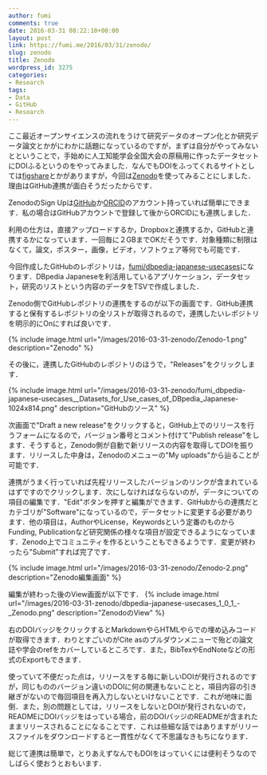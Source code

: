 ```yaml
---
author: fumi
comments: true
date: 2016-03-31 08:22:10+00:00
layout: post
link: https://fumi.me/2016/03/31/zenodo/
slug: zenodo
title: Zenodo
wordpress_id: 3275
categories:
- Research
tags:
- Data
- GitHub
- Research
---
```


ここ最近オープンサイエンスの流れをうけて研究データのオープン化とか研究データ論文とかがにわかに話題になっているのですが，まずは自分がやってみないとということで，手始めに人工知能学会全国大会の原稿用に作ったデータセットにDOIふるというのをやってみました．なんでもDOIをふってくれるサイトとしては[figshare](https://figshare.com)とかがありますが，今回は[Zenodo](http://zenodo.org)を使ってみることにしました．理由はGitHub連携が面白そうだったからです．

ZenodoのSign Upは[GitHub](http://github.com)か[ORCID](http://orcid.org)のアカウント持っていれば簡単にできます．私の場合はGitHubアカウントで登録して後からORCIDにも連携しました．

利用の仕方は，直接アップロードするか，Dropboxと連携するか，GitHubと連携するかになっています．一回毎に２GBまでOKだそうです．対象種類に制限はなくて，論文，ポスター，画像，ビデオ，ソフトウェア等何でも可能です．

今回作成したGitHubのレポジトリは，[fumi/dbpedia-japanese-usecases](https://github.com/fumi/dbpedia-japanese-usecases)になります．DBpedia Japaneseを利活用しているアプリケーション，データセット，研究のリストという内容のデータをTSVで作成しました．

Zenodo側でGitHubレポジトリの連携をするのが以下の画面です．GitHub連携すると保有するレポジトリの全リストが取得されるので，連携したいレポジトリを明示的にOnにすれば良いです．

{% include image.html url="/images/2016-03-31-zenodo/Zenodo-1.png" description="Zenodo" %}

その後に，連携したGitHubのレポジトリのほうで，"Releases"をクリックします．

{% include image.html url="/images/2016-03-31-zenodo/fumi_dbpedia-japanese-usecases__Datasets_for_Use_cases_of_DBpedia_Japanese-1024x814.png" description="GitHubのソース" %}

次画面で"Draft a new release"をクリックすると，GitHub上でのリリースを行うフォームになるので，バージョン番号とコメント付けて"Publish release"をします．そうすると，Zenodo側が自動で新リリースの内容を取得してDOIを振ります．リリースした中身は，Zenodoのメニューの"My uploads"から辿ることが可能です．

連携がうまく行っていれば先程リリースしたバージョンのリンクが含まれているはずですのでクリックします．次にしなければならないのが，データについての項目の編集です．"Edit"ボタンを押すと編集ができます．GitHubからの連携だとカテゴリが"Software"になっているので，データセットに変更する必要があります．他の項目は，AuthorやLicense，Keywordsという定番のものからFunding, Publicationなど研究関係の様々な項目が設定できるようになっています．Zenodo上でコミュニティを作るということもできるようです．変更が終わったら"Submit"すれば完了です．

{% include image.html url="/images/2016-03-31-zenodo/Zenodo-2.png" description="Zenodo編集画面" %}


編集が終わった後のView画面が以下です．
{% include image.html url="/images/2016-03-31-zenodo/dbpedia-japanese-usecases_1_0_1_-_Zenodo.png" description="ZenodoのView" %}

右のDOIバッジをクリックするとMarkdownやらHTMLやらでの埋め込みコードが取得できます．わりとすごいのがCite asのプルダウンメニューで殆どの論文誌や学会のrefをカバーしているところです．また，BibTexやEndNoteなどの形式のExportもできます．

使っていて不便だった点は，リリースをする毎に新しいDOIが発行されるのですが，同じもののバージョン違いのDOIに何の関連もないことと，項目内容の引き継ぎがないので毎回項目を再入力しないといけないことです．これが地味に面倒．また，別の問題としては，リリースをしないとDOIが発行されないので，READMEにDOIバッジをはっている場合，前のDOIバッジのREADMEが含まれたままリリースされることになることです．これは些細な話ではありますがリリースファイルをダウンロードすると一貫性がなくて不思議なきもちになります．

総じて連携は簡単で，とりあえずなんでもDOIをはっていくには便利そうなのでしばらく使おうとおもいます．
